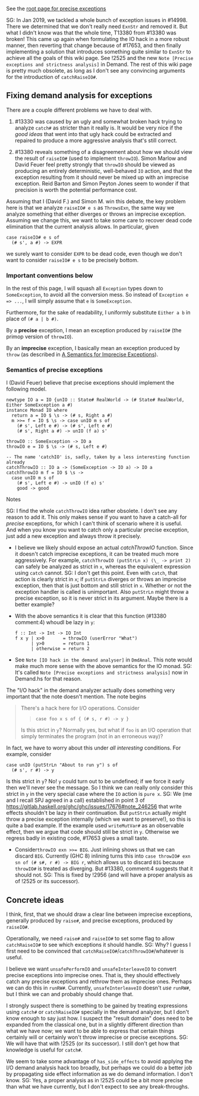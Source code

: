 
See the [root page for precise exceptions](https://gitlab.haskell.org/ghc/ghc/-/wikis/exceptions/precise-exceptions)



SG: In Jan 2019, we tackled a whole bunch of exception issues in #14998. There we determined that we don't really need `ExnStr` and removed it. But what I didn't know was that the whole time, T13380 from #13380 was broken! This came up again when formulating the IO hack in a more robust manner, then reverting that change because of #17653, and then finally implementing a solution that introduces something quite similar to `ExnStr` to achieve all the goals of this wiki page. See !2525 and the new `Note [Precise exceptions and strictness analysis]` in Demand.
The rest of this wiki page is pretty much obsolete, as long as I don't see any convincing arguments for the introduction of `catchRaiseIO#`.


## Fixing demand analysis for exceptions


There are a couple different problems we have to deal with.

1. #13330 was caused by an ugly and somewhat broken hack trying to analyze `catch#` as stricter than it really is. It would be very nice if the *good ideas* that went into that ugly hack could be extracted and repaired to produce a more aggressive analysis that's still correct.

1. #13380 reveals something of a disagreement about how we should view the result of `raiseIO#` (used to implement `throwIO`). Simon Marlow and David Feuer feel pretty strongly that `throwIO` should be viewed as producing an entirely deterministic, well-behaved `IO` action, and that the exception resulting from it should never be mixed up with an imprecise exception. Reid Barton and Simon Peyton Jones seem to wonder if that precision is worth the potential performance cost.


Assuming that I (David F.) and Simon M. win this debate, the key problem here is that we analyze `raiseIO# e s` as `ThrowsExn`, the same way we analyze something that either diverges or throws an imprecise exception. Assuming we change this, we want to take some care to recover dead code elimination that the current analysis allows. In particular, given


```
case raiseIO# e s of
  (# s', a #) -> EXPR
```


we surely want to consider `EXPR` to be dead code, even though we don't want to consider `raiseIO# e s` to be precisely bottom.

### Important conventions below


In the rest of this page, I will squash all `Exception` types down to `SomeException`, to avoid all the conversion mess. So instead of `Exception e => ...`, I will simply assume that `e` is `SomeException`.


Furthermore, for the sake of readability, I uniformly substitute `Either a b` in place of `(# a | b #)`.


By a **precise** exception, I mean an exception produced by `raiseIO#` (the primop version of `throwIO`).


By an **imprecise** exception, I basically mean an exception produced by `throw` (as described in [A Semantics for Imprecise Exceptions](https://www.microsoft.com/en-us/research/publication/a-semantics-for-imprecise-exceptions/)).

### Semantics of precise exceptions



I (David Feuer) believe that precise exceptions should implement the following model.


```
newtype IO a = IO {unIO :: State# RealWorld -> (# State# RealWorld, Either SomeException a #)
instance Monad IO where
  return a = IO $ \s -> (# s, Right a #)
  m >>= f = IO $ \s -> case unIO m s of
    (# s', Left e #) -> (# s', Left e #)
    (# s', Right a #) -> unIO (f a) s'

throwIO :: SomeException -> IO a
throwIO e = IO $ \s -> (# s, Left e #)

-- The name 'catchIO' is, sadly, taken by a less interesting function already
catchThrowIO :: IO a -> (SomeException -> IO a) -> IO a
catchThrowIO m f = IO $ \s ->
  case unIO m s of
    (# s', Left e #) -> unIO (f e) s'
    good -> good
```


Notes

SG: I find the whole `catchThrowIO` idea rather obsolete. I don't see any reason to add it. This only makes sense if you want to have a catch-all for *precise* exceptions, for which I can't think of scenario where it is useful. And when you know you want to catch only a particular precise exception, just add a new exception and always throw it precisely.

- I believe we likely should expose an actual *catchThrowIO* function. Since it doesn't catch imprecise exceptions, it can be treated much more aggressively. For example, `catchThrowIO (putStrLn x) (\_ -> print 2)` can safely be analyzed as strict in `x`, whereas the equivalent expression using `catch` cannot. SG: I don't get this point. Even with `catch`, that action is clearly strict in `x`; if `putStrLn` diverges or throws an imprecise exception, then that is just bottom and still strict in `x`. Whether or not the exception handler is called is unimportant. Also `putStrLn` might throw a precise exception, so it is never strict in its argument. Maybe there is a better example?

- With the above semantics it is clear that this function (#13380 comment:4) whoudl be lazy in `y`:

  ```wiki
  f :: Int -> Int -> IO Int
  f x y | x>0       = throwIO (userError "What")
        | y>0       = return 1
        | otherwise = return 2
  ```

- See `Note [IO hack in the demand analyser]` in `DmdAnal`.  This note would make much more sense with the above semantics for the IO monad. SG: It's called `Note [Precise exceptions and strictness analysis]` now in Demand.hs for that reason.


The "I/O hack" in the demand analyzer actually does something very important that the note doesn't mention. The note begins


>
>
> There's a hack here for I/O operations.  Consider
>
>
> >
> >
> > `case foo x s of { (# s, r #) -> y }`
> >
> >
>
>
> Is this strict in `y`?  Normally yes, but what if `foo` is an I/O
> operation that simply terminates the program (not in an erroneous way)?
>
>


In fact, we have to worry about this under *all interesting* conditions. For example, consider


```
case unIO (putStrLn "About to run y") s of
  (# s', r #) -> y
```


Is this strict in `y`? No! `y` could turn out to be undefined; if we force it early then we'll never see the message. So I think we can really only consider this strict in `y` in the very special case where the `IO` action is `pure x`. SG: We (me and I recall SPJ agreed in a call) established in point 3 of https://gitlab.haskell.org/ghc/ghc/issues/17676#note_246256 that write effects shouldn't be lazy in their continuation. But `putStrLn` actually might throw a precise exception internally (which we want to preserve!), so this is quite a bad example. If the example used `writeMutVar#` as an observable effect, then we argue that code should still be strict in `y`. Otherwise we regress badly in existing code, #17653 gives a small taste.

- Consider`throwIO exn >>= BIG`.  Just inlining shows us that we can discard `BIG`.  Currently (GHC 8) inlining turns this into `case throwIO# exn sn of (# s#, r #) -> BIG r`, which allows us to discard `BIG` because `throwIO#` is treated as diverging.  But #13380, comment:4 suggests that it should not. SG: This is fixed by !2956 (and will have a proper analysis as of !2525 or its successor).

## Concrete ideas


I think, first, that we should draw a clear line between imprecise exceptions, generally produced by `raise#`, and precise exceptions, produced by `raiseIO#`.


Operationally, we need `raise#` and `raiseIO#` to set some flag to allow `catchRaiseIO#` to see which exceptions it should handle. SG: Why? I guess I first need to be convinced that `catchRaiseIO#`/`catchThrowIO#`/whatever is useful.



I believe we want `unsafePerformIO` and `unsafeInterleaveIO` to convert precise exceptions into imprecise ones. That is, they should effectively catch any precise exceptions and rethrow them as imprecise ones. Perhaps we can do this in `runRW#`. Currently, `unsafeInterleaveIO` doesn't *use* `runRW#`, but I think we can and probably should change that.



I strongly suspect there is something to be gained by treating expressions using `catch#` or `catchRaiseIO#` specially in the demand analyzer, but I don't know enough to say just how. I suspect the "result domain" does need to be expanded from the classical one, but in a slightly different direction than what we have now; we want to be able to express that certain things certainly will or certainly won't throw imprecise or precise exceptions. SG: We will have that with !2525 (or its successor). I still don't get how that knowledge is useful for `catch#`.


We seem to take some advantage of `has_side_effects` to avoid applying the I/O demand analysis hack too broadly, but perhaps we could do a better job by propagating side effect information as we do demand information. I don't know. SG: Yes, a proper analysis as in !2525 could be a bit more precise than what we have currently, but I don't expect to see any break-throughs.
